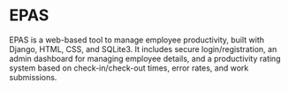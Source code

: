 # EPAS
EPAS is a web-based tool to manage employee productivity, built with Django, HTML, CSS, and SQLite3. It includes secure login/registration, an admin dashboard for managing employee details, and a productivity rating system based on check-in/check-out times, error rates, and work submissions.
